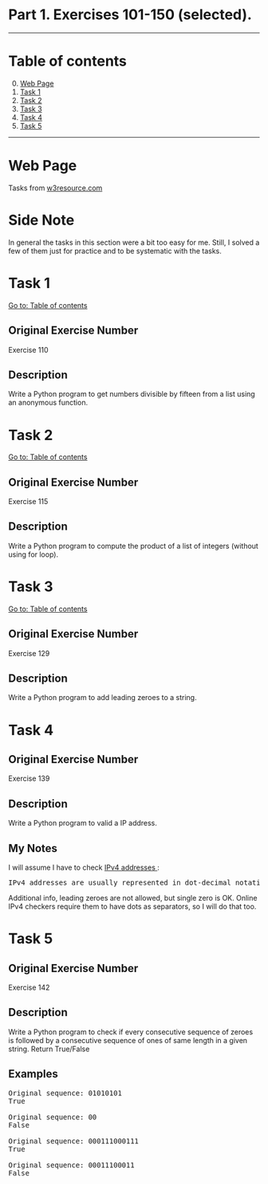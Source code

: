 # Part 1. Exercises 101-150 (selected).

---

# Table of contents

0. [Web Page](#web-page)
1. [Task 1](#task-1)
2. [Task 2](#task-2)
3. [Task 3](#task-3)
4. [Task 4](#task-4)
5. [Task 5](#task-5)

---

# Web Page

Tasks from [w3resource.com](https://www.w3resource.com/python-exercises/python-basic-exercises.php)

# Side Note

In general the tasks in this section were a bit too easy for me. Still, I solved a few of them just for practice and to be systematic with the tasks.

# Task 1

[Go to: Table of contents](#table-of-contents)

## Original Exercise Number

Exercise 110

## Description

Write a Python program to get numbers divisible by fifteen from a list using an anonymous function.

# Task 2

[Go to: Table of contents](#table-of-contents)

## Original Exercise Number

Exercise 115

## Description

Write a Python program to compute the product of a list of integers (without using for loop).

# Task 3

[Go to: Table of contents](#table-of-contents)

## Original Exercise Number

Exercise 129

## Description

Write a Python program to add leading zeroes to a string.

# Task 4

## Original Exercise Number

Exercise 139

## Description

Write a Python program to valid a IP address.

## My Notes

I will assume I have to check [IPv4 addresses ](https://en.wikipedia.org/wiki/IP_address#IPv4_addresses):

<pre>
IPv4 addresses are usually represented in dot-decimal notation, consisting of four decimal numbers, each ranging from 0 to 255, separated by dots, e.g., 192.0.2.1.
</pre>

Additional info, leading zeroes are not allowed, but single zero is OK. Online IPv4 checkers require them to have dots as separators, so I will do that too.

# Task 5

## Original Exercise Number

Exercise 142

## Description

Write a Python program to check if every consecutive sequence of zeroes is followed by a consecutive sequence of ones of same length in a given string. Return True/False

## Examples

<pre>
Original sequence: 01010101
True

Original sequence: 00
False

Original sequence: 000111000111
True

Original sequence: 00011100011
False
</pre>
